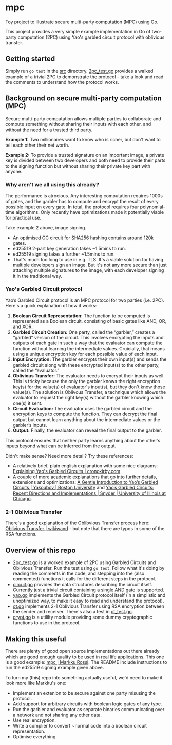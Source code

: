 # mpc

Toy project to illustrate secure multi-party computation (MPC) using Go.

This project provides a very simple example implementation in Go of two-party computation (2PC) using Yao's garbled circuit protocol with oblivious transfer.

## Getting started

Simply run `go test` in the [src](./src) directory. [2pc_test.go](./src/2pc_test.go) provides a walked example of a trivial 2PC to demonstrate the protocol - take a look and read the comments to understand how the protocol works.

## Background on secure multi-party computation (MPC)

Secure multi-party computation allows multiple parties to collaborate and compute something without sharing their inputs with each other, and without the need for a trusted third party.

**Example 1:** Two millionaires want to know who is richer, but don't want to tell each other their net worth.

**Example 2:** To provide a trusted signature on an important image, a private key is divided between two developers and both need to provide their parts to the signing function but without sharing their private key part with anyone.

### Why aren't we all using this already?

The performance is atrocious. Any interesting computation requires 1000s of gates, and the garbler has to compute and encrypt the result of every possible input on every gate. In total, the protocol requires four polynomial-time algorithms. Only recently have optimizations made it potentially viable for practical use.

Take example 2 above, image signing.
-  An optimised GC circuit for SHA256 hashing contains around 120k gates.
-  ed25519 2-part key generation takes ~1.5mins to run.
-  ed25519 signing takes a further ~1.5mins to run.
-  That's much too long to use in e.g. TLS. It's a viable solution for having multiple developers sign an image. But it's not any more secure than just attaching multiple signatures to the image, with each developer signing it in the traditional way.

### Yao's Garbled Circuit protocol

Yao’s Garbled Circuit protocol is an MPC protocol for two parties (i.e. 2PC). Here's a quick explanation of how it works:

1. **Boolean Circuit Representation:** The function to be computed is represented as a Boolean circuit, consisting of basic gates like AND, OR, and XOR.
2. **Garbled Circuit Creation:** One party, called the “garbler,” creates a “garbled” version of the circuit. This involves encrypting the inputs and outputs of each gate in such a way that the evaluator can compute the function without learning the intermediate values. Cruicially, that means using a unique encryption key for each possible value of each input. 
3. **Input Encryption:** The garbler encrypts their own input(s) and sends the garbled circuit along with these encrypted input(s) to the other party, called the “evaluator.”
4. **Oblivious Transfer:** The evaluator needs to encrypt their inputs as well. This is tricky because the only the garbler knows the right encryption key(s) for the value(s) of evaluator's input(s), but they don't know those value(s). The solution is Oblivous Transfer, a technique which allows the evaluator to request the right key(s) without the garbler knowing which one(s) it sent.
5. **Circuit Evaluation:** The evaluator uses the garbled circuit and the encryption keys to compute the function. They can decrypt the final output but cannot learn anything about the intermediate values or the garbler’s inputs.
6. **Output:** Finally, the evaluator can reveal the final output to the garbler.

This protocol ensures that neither party learns anything about the other’s inputs beyond what can be inferred from the output.

Didn't make sense? Need more detail? Try these references:

-  A relatively brief, plain english explanation with some nice diagrams: [Explaining Yao's Garbled Circuits | cronokirby.com](https://cronokirby.com/posts/2022/05/explaining-yaos-garbled-circuits/)
-  A couple of more academic explanations that go into further details, extensions and optimizations: [A Gentle Introduction to Yao’s Garbled Circuits | Yakoubov | Boston University](https://web.mit.edu/sonka89/www/papers/2017ygc.pdf) and [Yao’s Garbled Circuits: Recent Directions and Implementations | Snyder | University of Illinois at Chicago](https://www.peteresnyder.com/static/papers/Peter_Snyder_-_Garbled_Circuits_WCP_2_column.pdf). 

### 2-1 Oblivious Transfer

There's a good explanation of the Oblibvious Transfer process here: [Oblivious Transfer | wikiwand](https://www.wikiwand.com/en/Oblivious_transfer) - but note that there are typos in some of the RSA functions.

## Overview of this repo

-  [2pc_test.go](./src/2pc_test.go) is a worked example of 2PC using Garbled Circuits and Oblivious Transfer. Run the test using `go test`. Follow what it's doing by reading the comments in the code, and stepping into the (also commented) functions it calls for the different steps in the protocol.
-  [circuit.go](./src/circuit.go) provides the data structures describing the circuit itself. Currently just a trivial circuit containing a single AND gate is supported.
-  [yao.go](./src/yao.go) implements the Garbled Circuit protocol itself (in a simplistic and unoptimized way, to make it easy to read and understand the protocol).
-  [ot.go](./src/ot.go) implements 2-1 Oblivious Transfer using RSA encryption between the sender and receiver. There's also a test in [ot_test.go](./src/ot_test.go).
-  [crypt.go](./src/crypt.go) is a utililty module providing some dummy cryptographic functions to use in the protocol.

## Making this useful

There are plenty of good open source implementations out there already which are good enough quality to be used in real life applications. This one is a good example: [mpc | Markku Rossi](https://github.com/markkurossi/mpc/blob/master/README.md). The README include instructions to run the ed25519 signing example given above.

To turn my (this) repo into something actually useful, we'd need to make it look more like Markku's one:

-  Implement an extenion to be secure against one party misusing the protocol.
-  Add support for arbitrary circuits with boolean logic gates of any type.
-  Run the garbler and evaluator as separate binaries communicating over a network and not sharing any other data.
-  Use real encryption.
-  Write a complier to convert ~normal code into a boolean circuit representation.
-  Optimise everything.